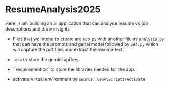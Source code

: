 # ResumeAnalysis2025
Here , i am building an ai application that can analyse resume vs job descriptions  and draw insights


- Files that we intend to create are ``app.py`` with another file as ``analysis.py`` that can have the prompts and genai model followed by ``pdf.py`` which will capture the pdf files and extract the resume text.

- ``.env`` to store the gemini api key
- ``requirement.txt` to store the libraries needed for the app.

- activate virtual environment by ``source .venv\Scripts\Activate``
